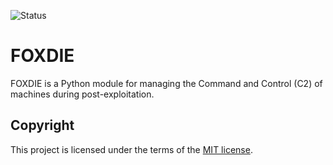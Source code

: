 ![Status](https://img.shields.io/badge/Status-pre--release-orange)
# FOXDIE
FOXDIE is a Python module for managing the Command and Control (C2) of machines during post-exploitation.

## Copyright
This project is licensed under the terms of the [MIT license](/LICENSE).
